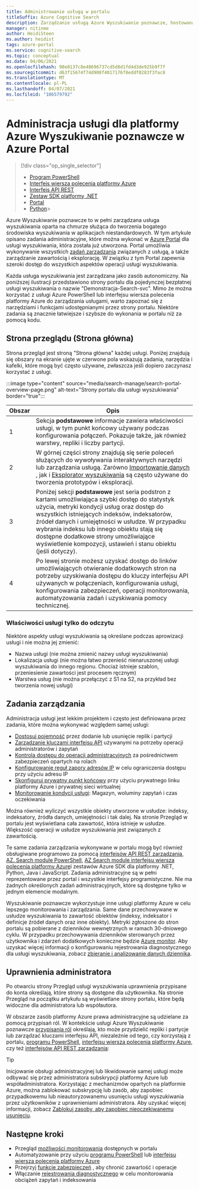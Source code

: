 ```yaml
---
title: Administrowanie usługą w portalu
titleSuffix: Azure Cognitive Search
description: Zarządzanie usługą Azure Wyszukiwanie poznawcze, hostowaną usługą wyszukiwania w chmurze na Microsoft Azure przy użyciu Azure Portal.
manager: nitinme
author: HeidiSteen
ms.author: heidist
tags: azure-portal
ms.service: cognitive-search
ms.topic: conceptual
ms.date: 04/06/2021
ms.openlocfilehash: 98e0137c8e48696737cd5d8d1fd4d3de925b9f7f
ms.sourcegitcommit: d63f15674f74d908f4017176f8eddf0283f3fac8
ms.translationtype: MT
ms.contentlocale: pl-PL
ms.lasthandoff: 04/07/2021
ms.locfileid: "106579792"
---
```

# <a name="service-administration-for-azure-cognitive-search-in-the-azure-portal"></a>Administracja usługi dla platformy Azure Wyszukiwanie poznawcze w Azure Portal

> [!div class="op_single_selector"]
>
> * [Program PowerShell](search-manage-powershell.md)
> * [Interfejs wiersza polecenia platformy Azure](search-manage-azure-cli.md)
> * [Interfejs API REST](/rest/api/searchmanagement/)
> * [Zestaw SDK platformy .NET](/dotnet/api/microsoft.azure.management.search)
> * [Portal](search-manage.md)
> * [Python](https://pypi.python.org/pypi/azure-mgmt-search/0.1.0)> 

Azure Wyszukiwanie poznawcze to w pełni zarządzana usługa wyszukiwania oparta na chmurze służąca do tworzenia bogatego środowiska wyszukiwania w aplikacjach niestandardowych. W tym artykule opisano zadania administracyjne, które można wykonać w [Azure Portal](https://portal.azure.com) dla usługi wyszukiwania, która została już utworzona. Portal umożliwia wykonywanie wszystkich [zadań zarządzania](#management-tasks) związanych z usługą, a także zarządzanie zawartością i eksplorację. W związku z tym Portal zapewnia szeroki dostęp do wszystkich aspektów operacji usługi wyszukiwania.

Każda usługa wyszukiwania jest zarządzana jako zasób autonomiczny. Na poniższej ilustracji przedstawiono strony portalu dla pojedynczej bezpłatnej usługi wyszukiwania o nazwie "Demonstracja-Search-svc". Mimo że można korzystać z usługi Azure PowerShell lub interfejsu wiersza polecenia platformy Azure do zarządzania usługami, warto zapoznać się z narzędziami i funkcjami udostępnianymi przez strony portalu. Niektóre zadania są znacznie łatwiejsze i szybsze do wykonania w portalu niż za pomocą kodu. 

## <a name="overview-home-page"></a>Strona przeglądu (Strona główna)

Strona przegląd jest stroną "Strona główna" każdej usługi. Poniżej znajdują się obszary na ekranie ujęte w czerwone pola wskazują zadania, narzędzia i kafelki, które mogą być często używane, zwłaszcza jeśli dopiero zaczynasz korzystać z usługi.

:::image type="content" source="media/search-manage/search-portal-overview-page.png" alt-text="Strony portalu dla usługi wyszukiwania" border="true":::

| Obszar | Opis |
|------|-------------|
| 1  | Sekcja **podstawowe** informacje zawiera właściwości usługi, w tym punkt końcowy używany podczas konfigurowania połączeń. Pokazuje także, jak również warstwy, repliki i liczby partycji. |
| 2 | W górnej części strony znajdują się serie poleceń służących do wywoływania interaktywnych narzędzi lub zarządzania usługą. Zarówno [Importowanie danych](search-get-started-portal.md) , jak i [Eksplorator wyszukiwania](search-explorer.md) są często używane do tworzenia prototypów i eksploracji. |
| 3 | Poniżej sekcji **podstawowe** jest seria podstron z kartami umożliwiająca szybki dostęp do statystyk użycia, metryki kondycji usług oraz dostęp do wszystkich istniejących indeksów, indeksatorów, źródeł danych i umiejętności w usłudze. W przypadku wybrania indeksu lub innego obiektu stają się dostępne dodatkowe strony umożliwiające wyświetlenie kompozycji, ustawień i stanu obiektu (jeśli dotyczy). |
| 4 | Po lewej stronie możesz uzyskać dostęp do linków umożliwiających otwieranie dodatkowych stron na potrzeby uzyskiwania dostępu do kluczy interfejsu API używanych w połączeniach, konfigurowania usługi, konfigurowania zabezpieczeń, operacji monitorowania, automatyzowania zadań i uzyskiwania pomocy technicznej. |

### <a name="read-only-service-properties"></a>Właściwości usługi tylko do odczytu

Niektóre aspekty usługi wyszukiwania są określane podczas aprowizacji usługi i nie można jej zmienić:

* Nazwa usługi (nie można zmienić nazwy usługi wyszukiwania)
* Lokalizacja usługi (nie można łatwo przenieść nienaruszonej usługi wyszukiwania do innego regionu. Chociaż istnieje szablon, przeniesienie zawartości jest procesem ręcznym)
* Warstwa usług (nie można przełączyć z S1 na S2, na przykład bez tworzenia nowej usługi)

## <a name="management-tasks"></a>Zadania zarządzania

Administracja usługi jest lekkim projektem i często jest definiowana przez zadania, które można wykonywać względem samej usługi:

* [Dostosuj pojemność](search-capacity-planning.md) przez dodanie lub usunięcie replik i partycji
* [Zarządzanie kluczami interfejsu API](search-security-api-keys.md) używanymi na potrzeby operacji administratorów i zapytań
* [Kontrola dostępu do operacji administracyjnych](search-security-rbac.md) za pośrednictwem zabezpieczeń opartych na rolach
* [Konfigurowanie reguł zapory adresów IP](service-configure-firewall.md) w celu ograniczenia dostępu przy użyciu adresu IP
* [Skonfiguruj prywatny punkt końcowy](service-create-private-endpoint.md) przy użyciu prywatnego linku platformy Azure i prywatnej sieci wirtualnej
* [Monitorowanie kondycji usługi](search-monitor-usage.md): Magazyn, woluminy zapytań i czas oczekiwania

Można również wyliczyć wszystkie obiekty utworzone w usłudze: indeksy, indeksatory, źródła danych, umiejętności i tak dalej. Na stronie Przegląd w portalu jest wyświetlana cała zawartość, która istnieje w usłudze. Większość operacji w usłudze wyszukiwania jest związanych z zawartością.

Te same zadania zarządzania wykonywane w portalu mogą być również obsługiwane programowo za pomocą [interfejsów API REST zarządzania](/rest/api/searchmanagement/), [AZ. Search module PowerShell](search-manage-powershell.md), [AZ Search module interfejsu wiersza polecenia platformy Azure](search-manage-azure-cli.md)i zestawów Azure SDK dla platformy .NET, Python, Java i JavaScript. Zadania administracyjne są w pełni reprezentowane przez portal i wszystkie interfejsy programistyczne. Nie ma żadnych określonych zadań administracyjnych, które są dostępne tylko w jednym elemencie modalnym.

Wyszukiwanie poznawcze wykorzystuje inne usługi platformy Azure w celu lepszego monitorowania i zarządzania. Same dane przechowywane w usłudze wyszukiwania to zawartość obiektów (indeksy, indeksator i definicje źródeł danych oraz inne obiekty). Metryki zgłoszone do stron portalu są pobierane z dzienników wewnętrznych w ramach 30-dniowego cyklu. W przypadku przechowywania dzienników sterowanych przez użytkownika i zdarzeń dodatkowych konieczne będzie [Azure monitor](../azure-monitor/index.yml). Aby uzyskać więcej informacji o konfigurowaniu rejestrowania diagnostycznego dla usługi wyszukiwania, zobacz [zbieranie i analizowanie danych dziennika](search-monitor-logs.md).

## <a name="administrator-permissions"></a>Uprawnienia administratora

Po otwarciu strony Przegląd usługi wyszukiwania uprawnienia przypisane do konta określają, które strony są dostępne dla użytkownika. Na stronie Przegląd na początku artykułu są wyświetlane strony portalu, które będą widoczne dla administratora lub współautora.

W obszarze zasób platformy Azure prawa administracyjne są udzielane za pomocą przypisań ról. W kontekście usługi Azure Wyszukiwanie poznawcze [przypisania ról](search-security-rbac.md) określają, kto może przydzielić repliki i partycje lub zarządzać kluczami interfejsu API, niezależnie od tego, czy korzystają z portalu, [programu PowerShell](search-manage-powershell.md), [interfejsu wiersza polecenia platformy Azure](search-manage-azure-cli.md), czy też [interfejsów API REST zarządzania](/rest/api/searchmanagement/search-howto-management-rest-api):

> [!TIP]
> Inicjowanie obsługi administracyjnej lub likwidowanie samej usługi może odbywać się przez administratora subskrypcji platformy Azure lub współadministratora. Korzystając z mechanizmów opartych na platformie Azure, można zablokować subskrypcję lub zasób, aby zapobiec przypadkowemu lub nieautoryzowanemu usunięciu usługi wyszukiwania przez użytkowników z uprawnieniami administratora. Aby uzyskać więcej informacji, zobacz [Zablokuj zasoby, aby zapobiec nieoczekiwanemu usunięciu](../azure-resource-manager/management/lock-resources.md).

## <a name="next-steps"></a>Następne kroki

* Przegląd [możliwości monitorowania](search-monitor-usage.md) dostępnych w portalu
* Automatyzowanie przy użyciu [programu PowerShell](search-manage-powershell.md) lub [interfejsu wiersza polecenia platformy Azure](search-manage-azure-cli.md)
* Przejrzyj [funkcje zabezpieczeń](search-security-overview.md) , aby chronić zawartość i operacje
* Włączanie [rejestrowania diagnostycznego](search-monitor-logs.md) w celu monitorowania obciążeń zapytań i indeksowania
